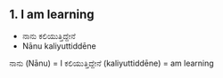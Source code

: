 ## 1. I am learning
- ನಾನು ಕಲಿಯುತ್ತಿದ್ದೇನೆ 
- Nānu kaliyuttiddēne

ನಾನು (Nānu) = I
ಕಲಿಯುತ್ತಿದ್ದೇನೆ (kaliyuttiddēne) = am learning


